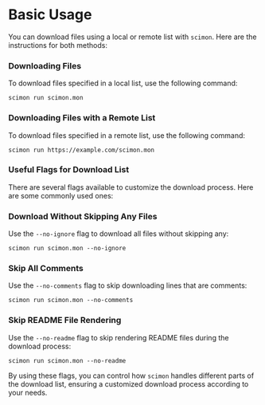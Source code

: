 # Basic Usage

You can download files using a local or remote list with `scimon`. Here are the instructions for both methods:

### Downloading Files

To download files specified in a local list, use the following command:

```shell
scimon run scimon.mon
```

### Downloading Files with a Remote List

To download files specified in a remote list, use the following command:

```shell
scimon run https://example.com/scimon.mon
```

### Useful Flags for Download List

There are several flags available to customize the download process. Here are some commonly used ones:

### Download Without Skipping Any Files

Use the `--no-ignore` flag to download all files without skipping any:

```shell
scimon run scimon.mon --no-ignore
```

### Skip All Comments

Use the `--no-comments` flag to skip downloading lines that are comments:

```shell
scimon run scimon.mon --no-comments
```

### Skip README File Rendering

Use the `--no-readme` flag to skip rendering README files during the download process:

```shell
scimon run scimon.mon --no-readme
```

By using these flags, you can control how `scimon` handles different parts of the download list, ensuring a customized download process according to your needs.
